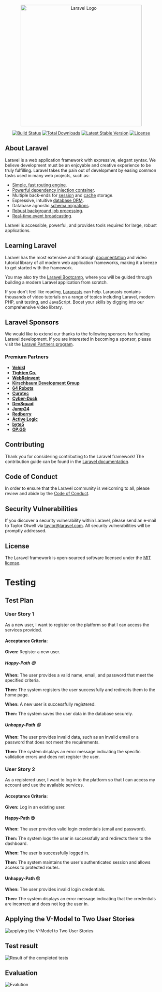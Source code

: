 <p align="center"><a href="https://laravel.com" target="_blank"><img src="https://raw.githubusercontent.com/laravel/art/master/logo-lockup/5%20SVG/2%20CMYK/1%20Full%20Color/laravel-logolockup-cmyk-red.svg" width="400" alt="Laravel Logo"></a></p>

<p align="center">
<a href="https://github.com/laravel/framework/actions"><img src="https://github.com/laravel/framework/workflows/tests/badge.svg" alt="Build Status"></a>
<a href="https://packagist.org/packages/laravel/framework"><img src="https://img.shields.io/packagist/dt/laravel/framework" alt="Total Downloads"></a>
<a href="https://packagist.org/packages/laravel/framework"><img src="https://img.shields.io/packagist/v/laravel/framework" alt="Latest Stable Version"></a>
<a href="https://packagist.org/packages/laravel/framework"><img src="https://img.shields.io/packagist/l/laravel/framework" alt="License"></a>
</p>

## About Laravel

Laravel is a web application framework with expressive, elegant syntax. We believe development must be an enjoyable and creative experience to be truly fulfilling. Laravel takes the pain out of development by easing common tasks used in many web projects, such as:

- [Simple, fast routing engine](https://laravel.com/docs/routing).
- [Powerful dependency injection container](https://laravel.com/docs/container).
- Multiple back-ends for [session](https://laravel.com/docs/session) and [cache](https://laravel.com/docs/cache) storage.
- Expressive, intuitive [database ORM](https://laravel.com/docs/eloquent).
- Database agnostic [schema migrations](https://laravel.com/docs/migrations).
- [Robust background job processing](https://laravel.com/docs/queues).
- [Real-time event broadcasting](https://laravel.com/docs/broadcasting).

Laravel is accessible, powerful, and provides tools required for large, robust applications.

## Learning Laravel

Laravel has the most extensive and thorough [documentation](https://laravel.com/docs) and video tutorial library of all modern web application frameworks, making it a breeze to get started with the framework.

You may also try the [Laravel Bootcamp](https://bootcamp.laravel.com), where you will be guided through building a modern Laravel application from scratch.

If you don't feel like reading, [Laracasts](https://laracasts.com) can help. Laracasts contains thousands of video tutorials on a range of topics including Laravel, modern PHP, unit testing, and JavaScript. Boost your skills by digging into our comprehensive video library.

## Laravel Sponsors

We would like to extend our thanks to the following sponsors for funding Laravel development. If you are interested in becoming a sponsor, please visit the [Laravel Partners program](https://partners.laravel.com).

### Premium Partners

- **[Vehikl](https://vehikl.com/)**
- **[Tighten Co.](https://tighten.co)**
- **[WebReinvent](https://webreinvent.com/)**
- **[Kirschbaum Development Group](https://kirschbaumdevelopment.com)**
- **[64 Robots](https://64robots.com)**
- **[Curotec](https://www.curotec.com/services/technologies/laravel/)**
- **[Cyber-Duck](https://cyber-duck.co.uk)**
- **[DevSquad](https://devsquad.com/hire-laravel-developers)**
- **[Jump24](https://jump24.co.uk)**
- **[Redberry](https://redberry.international/laravel/)**
- **[Active Logic](https://activelogic.com)**
- **[byte5](https://byte5.de)**
- **[OP.GG](https://op.gg)**

## Contributing

Thank you for considering contributing to the Laravel framework! The contribution guide can be found in the [Laravel documentation](https://laravel.com/docs/contributions).

## Code of Conduct

In order to ensure that the Laravel community is welcoming to all, please review and abide by the [Code of Conduct](https://laravel.com/docs/contributions#code-of-conduct).

## Security Vulnerabilities

If you discover a security vulnerability within Laravel, please send an e-mail to Taylor Otwell via [taylor@laravel.com](mailto:taylor@laravel.com). All security vulnerabilities will be promptly addressed.

## License

The Laravel framework is open-sourced software licensed under the [MIT license](https://opensource.org/licenses/MIT).


# Testing


## Test Plan


### User Story 1
As a new user, I want to register on the platform so that I can access the services provided.

#### Acceptance Criteria:

**Given:** Register a new user.

##### Happy-Path 😊

**When:** The user provides a valid name, email, and password that meet the specified criteria.  

**Then:** The system registers the user successfully and redirects them to the home page.

**When:** A new user is successfully registered.

**Then:** The system saves the user data in the database securely.

##### Unhappy-Path ☹

**When:** The user provides invalid data, such as an invalid email or a password that does not meet the requirements.

**Then:** The system displays an error message indicating the specific validation errors and does not register the user.

### User Story 2
As a registered user, I want to log in to the platform so that I can access my account and use the available services.

#### Acceptance Criteria:

**Given:** Log in an existing user.

#### Happy-Path 😊

**When:** The user provides valid login credentials (email and password).

**Then:** The system logs the user in successfully and redirects them to the dashboard.

**When:** The user is successfully logged in.

**Then:** The system maintains the user's authenticated session and allows access to protected routes.

#### Unhappy-Path ☹

**When:** The user provides invalid login credentials.

**Then:** The system displays an error message indicating that the credentials are incorrect and does not log the user in.

## Applying the V-Model to Two User Stories
![applying the V-Model to Two User Stories](https://github.com/FatimahAbbasii/Security/assets/143887014/37ed194d-1b28-4ee2-926b-432ed957b658)

## Test result 
![Result of the completed tests](https://github.com/FatimahAbbasii/Security/assets/143887014/05ba4c3a-4787-4e3b-b258-4eb5998d81cc)

## Evaluation 
![Evalution](https://github.com/FatimahAbbasii/Security/assets/143887014/fe5d3c40-0517-46f8-a592-3a257be2cffe)




